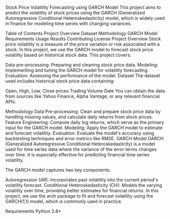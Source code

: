 Stock Price Volatility Forecasting using GARCH Model
This project aims to predict the volatility of stock prices using the GARCH (Generalized Autoregressive Conditional Heteroskedasticity) model, which is widely used in finance for modeling time series with changing variances.

Table of Contents
Project Overview
Dataset
Methodology
GARCH Model
Requirements
Usage
Results
Contributing
License
Project Overview
Stock price volatility is a measure of the price variation or risk associated with a stock. In this project, we use the GARCH model to forecast stock price volatility based on historical stock data. This project covers:

Data pre-processing: Preparing and cleaning stock price data.
Modeling: Implementing and tuning the GARCH model for volatility forecasting.
Evaluation: Assessing the performance of the model.
Dataset
The dataset used includes historical stock price data containing:

Open, High, Low, Close prices
Trading Volume
Date
You can obtain the data from sources like Yahoo Finance, Alpha Vantage, or any relevant financial APIs.

Methodology
Data Pre-processing: Clean and prepare stock price data by handling missing values, and calculate daily returns from stock prices.
Feature Engineering: Compute daily log returns, which serve as the primary input for the GARCH model.
Modeling: Apply the GARCH model to estimate and forecast volatility.
Evaluation: Evaluate the model's accuracy using backtesting techniques and error metrics like RMSE.
GARCH Model
GARCH (Generalized Autoregressive Conditional Heteroskedasticity) is a model used for time series data where the variance of the error terms changes over time. It is especially effective for predicting financial time series volatility.

The GARCH model captures two key components:

Autoregression (AR): Incorporates past volatility into the current period's volatility forecast.
Conditional Heteroskedasticity (CH): Models the varying volatility over time, providing better estimates for financial returns.
In this project, we use the arch package to fit and forecast volatility using the GARCH(1,1) model, which is commonly used in practice.

Requirements
Python 3.8+